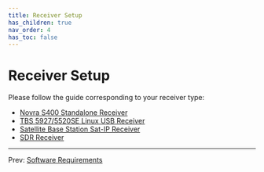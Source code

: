 ```yaml
---
title: Receiver Setup
has_children: true
nav_order: 4
has_toc: false
---
```


# Receiver Setup

Please follow the guide corresponding to your receiver type:

 - [Novra S400 Standalone Receiver](s400.md)
 - [TBS 5927/5520SE Linux USB Receiver](tbs.md)
 - [Satellite Base Station Sat-IP Receiver](sat-ip.md)
 - [SDR Receiver](sdr.md)

---

Prev: [Software Requirements](software.md)
